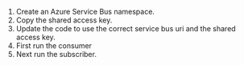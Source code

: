 1. Create an Azure Service Bus namespace.
2. Copy the shared access key.
3. Update the code to use the correct service bus uri and the shared access key.
4. First run the consumer
5. Next run the subscriber.